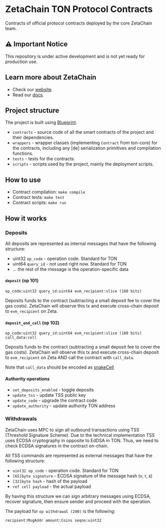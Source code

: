 # ZetaChain TON Protocol Contracts

Contracts of official protocol contracts deployed by the core ZetaChain team.

## ⚠️ Important Notice

This repository is under active development and is not yet ready for production use.

## Learn more about ZetaChain

* Check our [website](https://www.zetachain.com/).
* Read our [docs](https://docs.zetachain.com/).

## Project structure

The project is built using [Blueprint](https://github.com/ton-org/blueprint).

- `contracts` - source code of all the smart contracts of the project and their dependencies.
- `wrappers` - wrapper classes (implementing `Contract` from ton-core) for the contracts, including any [de]
  serialization primitives and compilation functions.
- `tests` - tests for the contracts.
- `scripts` - scripts used by the project, mainly the deployment scripts.

## How to use

- Contract compilation: `make compile`
- Contract tests: `make test`
- Contract scripts: `make run`

## How it works

### Deposits

All deposits are represented as internal messages that have the following structure:

- uint32 `op_code` - operation code. Standard for TON
- uint64 `query_id` - not used right now. Standard for TON
- ... the rest of the message is the operation-specific data

#### `deposit` (op 101)

```
op_code:uint32 query_id:uint64 evm_recipient:slice (160 bits)
```

Deposits funds to the contract (subtracting a small deposit fee to cover the gas costs).
ZetaChain will observe this tx and execute cross-chain deposit to `evm_recipient` on Zeta.

#### `deposit_and_call` (op 102)

```
op_code:uint32 query_id:uint64 evm_recipient:slice (160 bits) call_data:cell
```

Deposits funds to the contract (subtracting a small deposit fee to cover the gas costs).
ZetaChain will observe this tx and execute cross-chain deposit to `evm_recipient` on Zeta
AND call the contract with `call_data`.

Note that `call_data` should be
encoded as [snakeCell](https://docs.ton.org/develop/dapps/asset-processing/metadata#snake-data-encoding)

#### Authority operations

- `set_deposits_enabled` - toggle deposits
- `update_tss` - update TSS public key
- `update_code` - upgrade the contract code
- `update_authority` - update authority TON address

### Withdrawals

ZetaChain uses MPC to sign all outbound transactions using TSS (Threshold Signature Scheme).
Due to the technical implementation TSS uses ECDSA cryptography in opposite to EdDSA in TON. Thus, we need to
check ECDSA signatures in the contract on-chain.

All TSS commands are represented as external messages that have the following structure:

- `uint32 op_code` - operation code. Standard for TON
- `[65]byte signature` - ECDSA signature of the message hash (v, r, s)
- `[32]byte hash` - hash of the payload
- `ref cell payload` - the actual payload

By having this structure we can sign arbitrary messages using ECDSA, recover signature,
then ensure sender and proceed with the operation.

The payload for `op withdrawal (200)` is the following:

```
recipient:MsgAddr amount:Coins seqno:uint32
```
